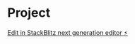# Project

[Edit in StackBlitz next generation editor ⚡️](https://stackblitz.com/~/github.com/yuktis2789/Project)